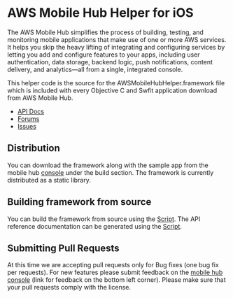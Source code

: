 # AWS Mobile Hub Helper for iOS

The AWS Mobile Hub simplifies the process of building, testing, and monitoring mobile applications that make use of one or more AWS services. It helps you skip the heavy lifting of integrating and configuring services by letting you add and configure features to your apps, including user authentication, data storage, backend logic, push notifications, content delivery, and analytics—all from a single, integrated console.

This helper code is the source for the AWSMobileHubHelper.framework file which is included with every Objective C and Swfit application download from AWS Mobile Hub. 

* [API Docs](https://docs.aws.amazon.com/awsmobilehubhelper/apireference/latest/index.html)
* [Forums](https://forums.aws.amazon.com/forum.jspa?forumID=88)
* [Issues](https://github.com/aws/aws-mobilehub-helper-ios/issues)

## Distribution

You can download the framework along with the sample app from the mobile hub [console](https://console.aws.amazon.com/mobilehub) under the build section. The framework is currently distributed as a static library.

## Building framework from source

You can build the framework from source using the [Script](Scripts/GenerateHelperFramework.sh). The API reference documentation can be generated using the [Script](Scripts/GenerateHelperFrameworkDocs.sh).

## Submitting Pull Requests

At this time we are accepting pull requests only for Bug fixes (one bug fix per requests). For new features please submit feedback on the [mobile hub console](https://console.aws.amazon.com/mobilehub/home) (link for feedback on the bottom left corner). Please make sure that your pull requests comply with the license.